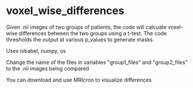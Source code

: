 # voxel_wise_differences

Given .nii images of two groups of patients, the code will calcuate voxel-wise differences between the two groups using a t-test. The code thresholds the output at various p_values to generate masks. 

Uses nibabel, numpy, os

Change the name of the files in variables "group1_files" and "group2_files" to the .nii images being compared

You can download and use MRIcron to visualize differences 

